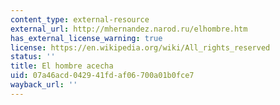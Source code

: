 ```yaml
---
content_type: external-resource
external_url: http://mhernandez.narod.ru/elhombre.htm
has_external_license_warning: true
license: https://en.wikipedia.org/wiki/All_rights_reserved
status: ''
title: El hombre acecha
uid: 07a46acd-0429-41fd-af06-700a01b0fce7
wayback_url: ''
---
```


